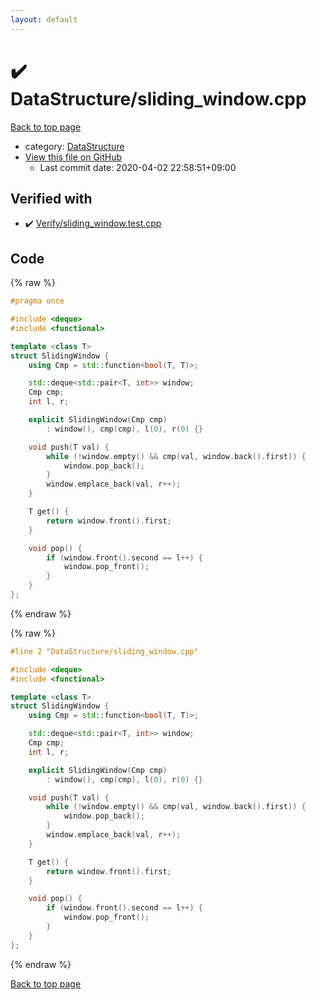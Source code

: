 ```yaml
---
layout: default
---
```


<!-- mathjax config similar to math.stackexchange -->
<script type="text/javascript" async
  src="https://cdnjs.cloudflare.com/ajax/libs/mathjax/2.7.5/MathJax.js?config=TeX-MML-AM_CHTML">
</script>
<script type="text/x-mathjax-config">
  MathJax.Hub.Config({
    TeX: { equationNumbers: { autoNumber: "AMS" }},
    tex2jax: {
      inlineMath: [ ['$','$'] ],
      processEscapes: true
    },
    "HTML-CSS": { matchFontHeight: false },
    displayAlign: "left",
    displayIndent: "2em"
  });
</script>

<script type="text/javascript" src="https://cdnjs.cloudflare.com/ajax/libs/jquery/3.4.1/jquery.min.js"></script>
<script src="https://cdn.jsdelivr.net/npm/jquery-balloon-js@1.1.2/jquery.balloon.min.js" integrity="sha256-ZEYs9VrgAeNuPvs15E39OsyOJaIkXEEt10fzxJ20+2I=" crossorigin="anonymous"></script>
<script type="text/javascript" src="../../assets/js/copy-button.js"></script>
<link rel="stylesheet" href="../../assets/css/copy-button.css" />


# :heavy_check_mark: DataStructure/sliding_window.cpp

<a href="../../index.html">Back to top page</a>

* category: <a href="../../index.html#5e248f107086635fddcead5bf28943fc">DataStructure</a>
* <a href="{{ site.github.repository_url }}/blob/master/DataStructure/sliding_window.cpp">View this file on GitHub</a>
    - Last commit date: 2020-04-02 22:58:51+09:00




## Verified with

* :heavy_check_mark: <a href="../../verify/Verify/sliding_window.test.cpp.html">Verify/sliding_window.test.cpp</a>


## Code

<a id="unbundled"></a>
{% raw %}
```cpp
#pragma once

#include <deque>
#include <functional>

template <class T>
struct SlidingWindow {
    using Cmp = std::function<bool(T, T)>;

    std::deque<std::pair<T, int>> window;
    Cmp cmp;
    int l, r;

    explicit SlidingWindow(Cmp cmp)
        : window(), cmp(cmp), l(0), r(0) {}

    void push(T val) {
        while (!window.empty() && cmp(val, window.back().first)) {
            window.pop_back();
        }
        window.emplace_back(val, r++);
    }

    T get() {
        return window.front().first;
    }

    void pop() {
        if (window.front().second == l++) {
            window.pop_front();
        }
    }
};

```
{% endraw %}

<a id="bundled"></a>
{% raw %}
```cpp
#line 2 "DataStructure/sliding_window.cpp"

#include <deque>
#include <functional>

template <class T>
struct SlidingWindow {
    using Cmp = std::function<bool(T, T)>;

    std::deque<std::pair<T, int>> window;
    Cmp cmp;
    int l, r;

    explicit SlidingWindow(Cmp cmp)
        : window(), cmp(cmp), l(0), r(0) {}

    void push(T val) {
        while (!window.empty() && cmp(val, window.back().first)) {
            window.pop_back();
        }
        window.emplace_back(val, r++);
    }

    T get() {
        return window.front().first;
    }

    void pop() {
        if (window.front().second == l++) {
            window.pop_front();
        }
    }
};

```
{% endraw %}

<a href="../../index.html">Back to top page</a>

